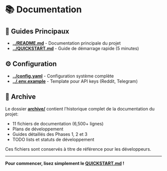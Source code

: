 # 📚 Documentation

## 📖 Guides Principaux

- **[../README.md](../README.md)** - Documentation principale du projet
- **[../QUICKSTART.md](../QUICKSTART.md)** - Guide de démarrage rapide (5 minutes)

## ⚙️ Configuration

- **[../config.yaml](../config.yaml)** - Configuration système complète
- **[../.env.example](../.env.example)** - Template pour API keys (Reddit, Telegram)

## 📂 Archive

Le dossier **[archive/](archive/)** contient l'historique complet de la documentation du projet:
- 11 fichiers de documentation (6,500+ lignes)
- Plans de développement
- Guides détaillés des Phases 1, 2 et 3
- TODO lists et statuts de développement

Ces fichiers sont conservés à titre de référence pour les développeurs.

---

**Pour commencer, lisez simplement le [QUICKSTART.md](../QUICKSTART.md) !**
